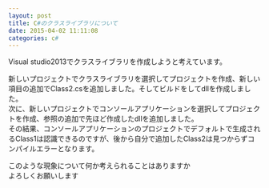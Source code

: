 ```yaml
---
layout: post
title: C#のクラスライブラリについて
date: 2015-04-02 11:11:08
categories: c#
---
```

<!-- {% raw %} -->
<p>Visual studio2013でクラスライブラリを作成しようと考えています。</p>

<p>新しいプロジェクトでクラスライブラリを選択してプロジェクトを作成、新しい項目の追加でClass2.csを追加しました。そしてビルドをしてdllを作成しました。<br>
次に、新しいプロジェクトでコンソールアプリケーションを選択してプロジェクトを作成、参照の追加で先ほど作成したdllを追加しました。<br>
その結果、コンソールアプリケーションのプロジェクトでデフォルトで生成されるClass1は認識できるのですが、後から自分で追加したClass2は見つからずコンパイルエラーとなります。</p>

<p>このような現象について何か考えられることはありますか<br>
よろしくお願いします</p>
<!-- {% endraw %} -->
